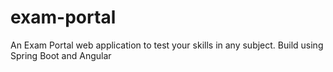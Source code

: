 # exam-portal
An Exam Portal web application to test your skills in any subject. Build using Spring Boot and Angular
